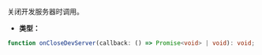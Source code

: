 关闭开发服务器时调用。

- **类型：**

```ts
function onCloseDevServer(callback: () => Promise<void> | void): void;
```
